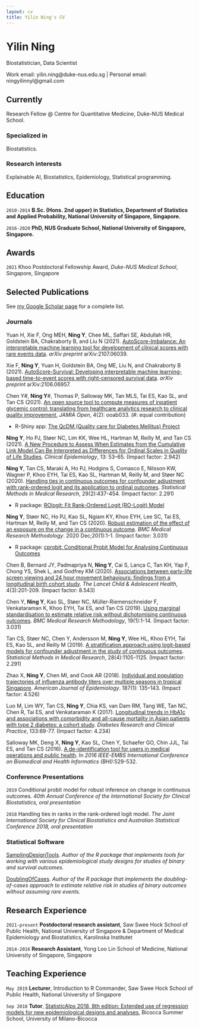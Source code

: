 ```yaml
---
layout: cv
title: Yilin Ning's CV
---
```

# Yilin Ning
Biostatistician, Data Scientist

<div id="webaddress">
Work email: yilin.ning@duke-nus.edu.sg
| Personal email: ningyilinnyl@gmail.com
</div>


## Currently

Research Fellow @ Centre for Quantitative Medicine, Duke-NUS Medical School.

### Specialized in

Biostatistics.


### Research interests

Explainable AI, Biostatistics, Epidemiology, Statistical programming.


## Education

`2010-2014`
__B.Sc. (Hons. 2nd upper) in Statistics, Department of Statistics and Applied Probability, National University of Singapore, Singapore.__

`2016-2020`
__PhD, NUS Graduate School, National University of Singapore, Singapore.__


## Awards

`2021`
Khoo Postdoctoral Fellowship Award, *Duke-NUS Medical School*, Singapore, Singapore



## Selected Publications

See [my Google Scholar page](https://scholar.google.com/citations?user=T7M0MMIAAAAJ&hl=en) for a complete list.

### Journals

Yuan H, Xie F, Ong MEH, **Ning Y**, Chee ML, Saffari SE, Abdullah HR, Goldstein BA, Chakraborty B, and Liu N (2021). [AutoScore-Imbalance: An interpretable machine learning tool for development of clinical scores with rare events data](https://arxiv.org/abs/2107.06039). *arXiv preprint* arXiv:2107.06039.

Xie F, **Ning Y**, Yuan H, Goldstein BA, Ong ME, Liu N, and Chakraborty B (2021). [AutoScore-Survival: Developing interpretable machine learning-based time-to-event scores with right-censored survival data](https://arxiv.org/abs/2106.06957). *arXiv preprint* arXiv:2106.06957.

Chen Y#, **Ning Y**#, Thomas P, Salloway MK, Tan MLS, Tai ES, Kao SL, and Tan CS (2021). [An open source tool to compute measures of inpatient glycemic control: translating from healthcare analytics research to clinical quality improvement](https://doi.org/10.1093/jamiaopen/ooab033), *JAMIA Open*, 4(2): ooab033. (#: equal contribution)
- R-Shiny app: [The QcDM (Quality care for Diabetes Mellitus) Project](https://github.com/nyilin/QcDM_Project)

**Ning Y**, Ho PJ, Støer NC, Lim KK, Wee HL, Hartman M, Reilly M, and Tan CS (2021). [A New Procedure to Assess When Estimates from the Cumulative Link Model Can Be Interpreted as Differences for Ordinal Scales in Quality of Life Studies](https://www.dovepress.com/a-new-procedure-to-assess-when-estimates-from-the-cumulative-link-mode-peer-reviewed-fulltext-article-CLEP). *Clinical Epidemiology*, 13: 53–65. (Impact factor: 2.942) 

**Ning Y**, Tan CS, Maraki A, Ho PJ, Hodgins S, Comasco E, Nilsson KW, Wagner P, Khoo EYH, Tai ES, Kao SL, Hartman M, Reilly M, and Støer NC (2020). [Handling ties in continuous outcomes for confounder adjustment with rank-ordered logit and its application to ordinal outcomes](https://journals.sagepub.com/doi/10.1177/0962280219837656?url_ver=Z39.88-2003&rfr_id=ori:rid:crossref.org&rfr_dat=cr_pub%20%200pubmed). *Statistical Methods in Medical Research*, 29(2):437-454. (Impact factor: 2.291)
- R package: [ROlogit: Fit Rank-Ordered Logit (RO-Logit) Model](https://github.com/nyilin/ROlogit)

**Ning Y**, Støer NC, Ho PJ, Kao SL, Ngiam KY, Khoo EYH, Lee SC, Tai ES, Hartman M, Reilly M, and Tan CS (2020). [Robust estimation of the effect of an exposure on the change in a continuous outcome](https://bmcmedresmethodol.biomedcentral.com/articles/10.1186/s12874-020-01027-6). *BMC Medical Research Methodology*. 2020 Dec;20(1):1-1. (Impact factor: 3.031)
- R package: [cprobit: Conditional Probit Model for Analysing Continuous Outcomes](https://github.com/nyilin/cprobit)

Chen B, Bernard JY, Padmapriya N, **Ning Y**, Cai S, Lança C, Tan KH, Yap F, Chong YS, Shek L, and Godfrey KM (2020). [Associations between early-life screen viewing and 24 hour movement behaviours: findings from a longitudinal birth cohort study](https://www.thelancet.com/journals/lanchi/article/PIIS2352-4642(19)30424-9/fulltext). *The Lancet Child & Adolescent Health*, 4(3):201-209. (Impact factor: 8.543)

Chen Y, **Ning Y**, Kao SL, Støer NC, Müller-Riemenschneider F, Venkataraman K, Khoo EYH, Tai ES, and Tan CS (2019). [Using marginal standardisation to estimate relative risk without dichotomising continuous outcomes](https://bmcmedresmethodol.biomedcentral.com/articles/10.1186/s12874-019-0778-9). *BMC Medical Research Methodology*, 19(1):1-14. (Impact factor: 3.031)

Tan CS, Støer NC, Chen Y, Andersson M, **Ning Y**, Wee HL, Khoo EYH, Tai ES, Kao SL, and Reilly M (2019). [A stratification approach using logit-based models for confounder adjustment in the study of continuous outcomes](https://journals.sagepub.com/doi/abs/10.1177/0962280217747309?journalCode=smma). *Statistical Methods in Medical Research*, 28(4):1105-1125. (Impact factor: 2.291)

Zhao X, **Ning Y**, Chen MI, and Cook AR (2018). [Individual and population trajectories of influenza antibody titers over multiple seasons in tropical Singapore](https://academic.oup.com/aje/article/187/1/135/3896092). *American Journal of Epidemiology*. 187(1): 135–143. (Impact factor: 4.526)

Luo M, Lim WY, Tan CS, **Ning Y**, Chia KS, van Dam RM, Tang WE, Tan NC, Chen R, Tai ES, and Venkataraman K (2017). [Longitudinal trends in HbA1c and associations with comorbidity and all-cause mortality in Asian patients with type 2 diabetes: a cohort study](https://onlinelibrary.wiley.com/doi/full/10.1002/dmrr.3015). *Diabetes Research and Clinical Practice*, 133:69-77. (Impact factor: 4.234)

Salloway MK, Deng X, **Ning Y**, Kao SL, Chen Y, Schaefer GO, Chin JJL, Tai ES, and Tan CS (2016). [A de-identification tool for users in medical operations and public health](https://ieeexplore.ieee.org/document/7455951). In *2016 IEEE-EMBS International Conference on Biomedical and Health Informatics (BHI)*:529-532.


### Conference Presentations

`2019`
Conditional probit model for robust inference on change in continuous outcomes. *40th Annual Conference of the International Society for Clinical Biostatistics, oral presentation*

`2018`
Handling ties in ranks in the rank-ordered logit model. *The Joint International Society for Clinical Biostatistics and Australian Statistical Conference 2018, oral presentation*

### Statistical Software

[SamplingDesignTools](https://github.com/nyilin/SamplingDesignTools). *Author of the R package that implements tools for working with various epidemiological study designs for studies of binary and survival outcomes.*

[DoublingOfCases](https://github.com/nyilin/DoublingOfCases). *Author of the R package that implements the doubling-of-cases approach to estimate relative risk in studies of binary outcomes without assuming rare events.*


## Research Experience

`2021-present`
__Postdoctoral research assistant__, Saw Swee Hock School of Public Health, National University of Singapore & Department of Medical Epidemiology and Biostatistics, Karolinska Institutet

`2014-2016`
__Research Assistant__, Yong Loo Lin School of Medicine, National University of Singapore, Singapore

## Teaching Experience

`May 2019`
__Lecturer__, Introduction to R Commander, Saw Swee Hock School of Public Health, National University of Singapore

`Sep 2018`
__Tutor__, [StatisticAlps 2018, 8th edition: Extended use of regression models for new epidemiological designs and
analyses](https://www.summerschoolbicocca.com/statisticalps2018.php), Bicocca Summer School, University of Milano-Bicocca

<!-- ### Footer

Last updated: July 2021 -->


